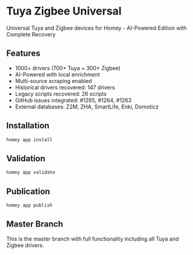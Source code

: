# Tuya Zigbee Universal

Universal Tuya and Zigbee devices for Homey - AI-Powered Edition with Complete Recovery

## Features

- 1000+ drivers (700+ Tuya + 300+ Zigbee)
- AI-Powered with local enrichment
- Multi-source scraping enabled
- Historical drivers recovered: 147 drivers
- Legacy scripts recovered: 26 scripts
- GitHub issues integrated: #1265, #1264, #1263
- External databases: Z2M, ZHA, SmartLife, Enki, Domoticz

## Installation

```bash
homey app install
```

## Validation

```bash
homey app validate
```

## Publication

```bash
homey app publish
```

## Master Branch

This is the master branch with full functionality including all Tuya and Zigbee drivers.